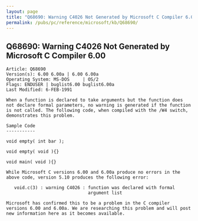 ```yaml
---
layout: page
title: "Q68690: Warning C4026 Not Generated by Microsoft C Compiler 6.00"
permalink: /pubs/pc/reference/microsoft/kb/Q68690/
---
```


## Q68690: Warning C4026 Not Generated by Microsoft C Compiler 6.00

	Article: Q68690
	Version(s): 6.00 6.00a | 6.00 6.00a
	Operating System: MS-DOS     | OS/2
	Flags: ENDUSER | buglist6.00 buglist6.00a
	Last Modified: 6-FEB-1991
	
	When a function is declared to take arguments but the function does
	not declare formal parameters, no warning is generated if the function
	is not called. The following code, when compiled with the /W4 switch,
	demonstrates this problem.
	
	Sample Code
	-----------
	
	void empty( int bar );
	
	void empty( void ){}
	
	void main( void ){}
	
	While Microsoft C versions 6.00 and 6.00a produce no errors in the
	above code, version 5.10 produces the following error:
	
	   void.c(3) : warning C4026 : function was declared with formal
	                               argument list
	
	Microsoft has confirmed this to be a problem in the C compiler
	versions 6.00 and 6.00a. We are researching this problem and will post
	new information here as it becomes available.
